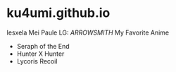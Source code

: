# ku4umi.github.io
Iesxela Mei Paule
LG: *ARROWSMITH*
My Favorite Anime
- Seraph of the End
- Hunter X Hunter
- Lycoris Recoil

